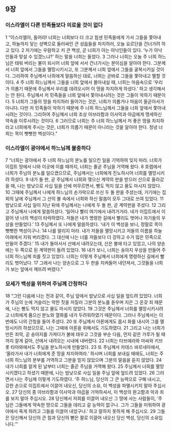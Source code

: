 ## 9장
### 이스라엘이 다른 민족들보다 의로울 것이 없다
1 “이스라엘아, 들어라! 너희는 너희보다 더 크고 힘센 민족들에게 가서 그들을 쫓아내고, 하늘까지 닿는 성벽으로 둘러싸인 큰 성읍들을 차지하러, 오늘 요르단을 건너가려 하고 있다.
2 저기에는 우람하고 키 큰 백성, 곧 너희가 아는 아낙인들이 있다. ‘누가 아낙인들과 맞설 수 있겠느냐?’ 하는 말을 너희는 들었다.
3 그러나 너희는 오늘 주 너희 하느님은 태워 버리는 불이 되시어 너희 앞에 서서 건너가시는 분이심을 알아야 한다. 그분께서 너희 앞에서 그들을 멸망시키시고, 또 그분께서 너희 앞에서 그들을 굴복시키실 것이다. 그리하여 주님께서 너희에게 말씀하신 대로, 너희는 곧바로 그들을 쫓아내고 멸할 것이다.
4 주 너희 하느님께서 그들을 너희 앞에서 몰아내실 때, 너희는 마음속으로 ‘우리가 의롭기 때문에 주님께서 우리를 데려오시어 이 땅을 차지하게 하셨다.’ 하고 생각해서는 안 된다. 주님께서 저 민족들을 너희 앞에서 쫓아내시려는 것은 그들이 악하기 때문이다.
5 너희가 그들의 땅을 차지하러 들어가는 것은, 너희가 의롭거나 마음이 올곧아서가 아니다. 다만 저 민족들이 악하기 때문에 주 너희 하느님께서 그들을 너희 앞에서 쫓아내시려는 것이다. 그리하여 주님께서 너희 조상 아브라함과 이사악과 야곱에게 맹세하신 약속을 이루시려는 것이다.
6 그러므로 너희는 주 너희 하느님께서 저 좋은 땅을 차지하라고 너희에게 주시는 것은, 너희가 의롭기 때문이 아니라는 것을 알아야 한다. 정녕 너희는 목이 뻣뻣한 백성이다.”
### 이스라엘이 광야에서 하느님께 불충하다
7 “너희는 광야에서 주 너희 하느님의 분노를 일으킨 일을 기억하여 잊지 마라. 너희가 이집트 땅에서 나와 이곳에 이를 때까지, 너희는 줄곧 주님을 거역해 왔다.
8 호렙에서 너희가 주님의 분노를 일으켰으므로, 주님께서는 너희에게 진노하시어 너희를 멸망시키려 하셨다.
9 내가 돌 판, 곧 주님께서 너희와 맺으신 계약의 판을 받으러 산으로 올라갔을 때, 나는 밤낮으로 사십 일을 산에 머무르면서, 빵도 먹지 않고 물도 마시지 않았다.
10 그때에 주님께서 나에게 하느님의 손가락으로 쓰신 두 돌 판을 주셨는데, 거기에는 집회의 날에 주님께서 그 산의 불 속에서 너희와 하신 말씀이 모두 그대로 쓰여 있었다.
11 밤낮으로 사십 일이 지난 뒤에 주님께서는 나에게 두 돌 판, 곧 계약판을 주셨다.
12 그리고 주님께서 나에게 말씀하셨다. ‘일어나 빨리 여기에서 내려가거라. 네가 이집트에서 이끌어 낸 너의 백성이 타락하였다. 저들은 내가 명령한 길에서 빨리도 벗어나 자기들의 우상을 만들었다.’
13 주님께서 또 나에게 말씀하셨다. ‘내가 이 백성을 보니, 정말로 목이 뻣뻣한 백성이구나.
14 나를 말리지 마라. 내가 저들을 멸망시키고 저들의 이름을 하늘 아래에서 지워 버리겠다. 그 대신에 나는 너를 저들보다 더 강하고 수가 많은 민족으로 만들어 주겠다.’
15 내가 돌아서서 산에서 내려오는데, 산은 불에 타고 있었고, 나의 양손에는 두 쪽으로 된 계약판이 들려 있었다.
16 내가 보니, 너희는 송아지 우상을 만들어 주 너희 하느님께 죄를 짓고 있었다. 너희는 이렇게 주님께서 너희에게 명령하신 길에서 빨리도 벗어났다.
17 그래서 나는 양손으로 그 두 판을 치켜들어 내던져서, 그것들을 너희가 보는 앞에서 깨뜨려 버렸다.”
### 모세가 백성을 위하여 주님께 간청하다
18 “그런 다음에 나는 전과 같이, 주님 앞에서 밤낮으로 사십 일을 엎드려 있었다. 너희가 주님의 눈에 거슬리는 악한 짓을 저질러 그분의 분노를 돋우며 지은 그 온갖 죄 때문에, 나는 빵도 먹지 않고 물도 마시지 않았다.
19 그것은 주님께서 너희를 멸망시키시려고 너희에게 품으신 분노와 열화를 내가 두려워하였기 때문이다. 그러나 주님께서는 이번에도 나의 간청을 들어 주셨다.
20 또 주님께서 아론에게도 몹시 화를 내시어 그를 멸망시키려 하셨으므로, 나는 그때에 아론을 위해서도 기도하였다.
21 그리고 나는 너희가 만든 죄악, 곧 송아지를 가져다가 불에 태우고 그것을 부순 다음, 먼지 같은 가루가 될 때까지 잘게 갈아, 산에서 내려오는 시내에 내버렸다.
22 너희는 타브에라와 마싸와 키브롯 타아와에서도 주님을 분노하시게 만들었다.
23 또 주님께서 카데스 바르네아에서, ‘올라가서 내가 너희에게 준 땅을 차지하여라.’ 하시며 너희를 보내실 때에도, 너희는 주 너희 하느님의 분부를 거역하고 그분을 믿지 않았으며 그분의 말씀을 듣지 않았다.
24 내가 너희를 알게 된 날부터 너희는 줄곧 주님을 거역해 왔다.
25 주님께서 너희를 멸망시키겠다고 하셨기 때문에, 나는 밤낮으로 사십 일을 주님 앞에 엎드려 있었다.
26 그러면서 나는 주님께 이렇게 기도하였다. ‘주 하느님, 당신의 그 큰 능력으로 구해 내시고, 강한 손으로 이집트에서 이끌어 내오신, 당신의 소유, 이 백성을 파멸시키지 말아 주십시오.
27 당신의 종 아브라함과 이사악과 야곱을 기억하셔서, 이 백성의 완고함과 악과 죄를 보지 말아 주십시오.
28 당신께서 저희를 이끌어 내오신 그 땅에 사는 사람들이, ′주님은 그들에게 약속한 땅으로 그들을 데리고 갈 능력이 없구나. 그가 그들을 미워하여 광야에서 죽게 하려고 그들을 이끌어 내었구나.′ 하고 말하지 못하게 해 주십시오.
29 그들은 당신께서 당신의 큰 힘과 당신의 뻗은 팔로 이끌어 내오신 당신 백성, 당신의 소유입니다.’”
